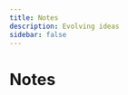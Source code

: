 ```yaml
---
title: Notes
description: Evolving ideas
sidebar: false
---
```


<script setup>
import { computed } from 'vue';
import NotesIndex from '../.vitepress/theme/components/notes/NotesIndex.vue';
import { useData } from 'vitepress';

// Get the notes data from theme config
const { theme } = useData();
const notesData = computed(() => theme.value.notes || []);
</script>

# Notes

<div class="notes-intro">
</div>

<NotesIndex :notes="notesData" />

<style scoped>
.notes-intro {
  margin: 1.5rem 0 3rem;
  font-size: 1.1rem;
  color: var(--vp-c-text-2);
  max-width: 800px;
}
</style>